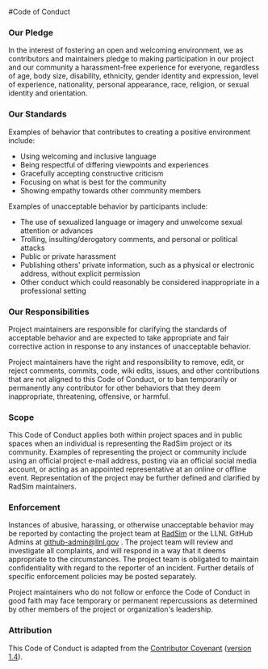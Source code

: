 #Code of Conduct

### Our Pledge

In the interest of fostering an open and welcoming environment, we as contributors and maintainers pledge to making participation in our project and our community a harassment-free experience for everyone, regardless of age, body size, disability, ethnicity, gender identity and expression, level of experience, nationality, personal appearance, race, religion, or sexual identity and orientation.

### Our Standards

Examples of behavior that contributes to creating a positive environment include:

* Using welcoming and inclusive language
* Being respectful of differing viewpoints and experiences
* Gracefully accepting constructive criticism
* Focusing on what is best for the community
* Showing empathy towards other community members

Examples of unacceptable behavior by participants include:

* The use of sexualized language or imagery and unwelcome sexual attention or advances
* Trolling, insulting/derogatory comments, and personal or political attacks
* Public or private harassment
* Publishing others' private information, such as a physical or electronic address, without explicit permission
* Other conduct which could reasonably be considered inappropriate in a professional setting

### Our Responsibilities

Project maintainers are responsible for clarifying the standards of acceptable behavior and are expected to take appropriate and fair corrective action in response to any instances of unacceptable behavior.

Project maintainers have the right and responsibility to remove, edit, or reject comments, commits, code, wiki edits, issues, and other contributions that are not aligned to this Code of Conduct, or to ban temporarily or permanently any contributor for other behaviors that they deem inappropriate, threatening, offensive, or harmful.

### Scope

This Code of Conduct applies both within project spaces and in public spaces when an individual is representing the RadSim project or its community. Examples of representing the project or community include using an official project e-mail address, posting via an official social media account, or acting as an appointed representative at an online or offline event. Representation of the project may be further defined and clarified by RadSim maintainers.

### Enforcement

Instances of abusive, harassing, or otherwise unacceptable behavior may be reported by contacting the project team at [RadSim](mailto:hangal1@llnl.gov) or the LLNL GitHub Admins at [github-admin@llnl.gov](mailto:github-admin@llnl.gov) . The project team will review and investigate all complaints, and will respond in a way that it deems appropriate to the circumstances. The project team is obligated to maintain confidentiality with regard to the reporter of an incident. Further details of specific enforcement policies may be posted separately.

Project maintainers who do not follow or enforce the Code of Conduct in good faith may face temporary or permanent repercussions as determined by other members of the project or organization's leadership.

### Attribution

This Code of Conduct is adapted from the [Contributor Covenant](https://www.contributor-covenant.org/) ([version 1.4](http://contributor-covenant.org/version/1/4)).
